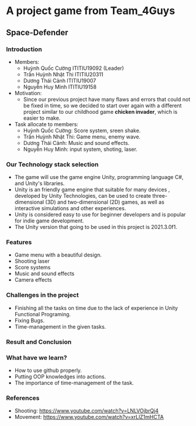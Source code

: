 # A project game from Team_4Guys
## Space-Defender

### Introduction
- Members: 
  - Huỳnh Quốc Cường ITITIU19092 (Leader)
  - Trần Huỳnh Nhật Thi ITITIU20311
  - Dương Thái Cảnh ITITIU19007
  - Nguyễn Huy Minh ITITIU19158
- Motivation:
  - Since our previous project have many flaws and errors that could not be fixed in time, so we decided to start over again with a different project similar to our childhood game **chicken invader**, which is easier to make.
- Task allocate to members:
  - Huỳnh Quốc Cường: Score system, sreen shake.
  - Trần Huỳnh Nhật Thi: Game menu, enemy wave.
  - Dương Thái Cảnh: Music and sound effects.
  - Nguyễn Huy Minh: input system, shoting, laser.
### Our Technology stack selection
- The game will use the game engine Unity, programming language C#, and Unity's libraries.
- Unity is an friendly game engine that suitable for many devices , developed by Unity Technologies, can be used to create three-dimensional (3D) and two-dimensional (2D) games, as well as interactive simulations and other experiences.
- Unity is considered easy to use for beginner developers and is popular for indie game development.
- The Unity version that going to be used in this project is 2021.3.0f1.
### Features
- Game menu with a beautiful design.
- Shooting laser
- Score systems 
- Music and sound effects
- Camera effects
### Challenges in the project
- Finishing all the tasks on time due to the lack of experience in Unity Functional Programing.
- Fixing Bugs.
- Time-management in the given tasks. 

### Result and Conclusion



### What have we learn?
- How to use github properly.
- Putting OOP knowledges into actions.
- The importance of time-management of the task.

### References
- Shooting: https://www.youtube.com/watch?v=LNLVOjbrQj4
- Movement: https://www.youtube.com/watch?v=xrLlZ1mHCTA
